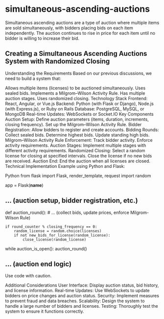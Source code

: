 # simultaneous-ascending-auctions
Simultaneous ascending auctions are a type of auction where multiple items are sold simultaneously, with bidders placing bids on each item independently. The auction continues to rise in price for each item until no bidder is willing to increase their bid.


## Creating a Simultaneous Ascending Auctions System with Randomized Closing


Understanding the Requirements
Based on our previous discussions, we need to build a system that:

Allows multiple items (licenses) to be auctioned simultaneously.
Uses sealed bids.
Implements a Milgrom–Wilson Activity Rule.
Has multiple auction stages.
Uses randomized closing.
Technology Stack
Frontend: React, Angular, or Vue.js
Backend: Python (with Flask or Django), Node.js (with Express.js), or Ruby on Rails
Database: PostgreSQL, MySQL, or MongoDB
Real-time Updates: WebSockets or Socket.IO
Key Components
Auction Setup:
Define auction parameters (items, duration, increments, closing frequency).
Set up the Milgrom–Wilson Activity Rule.
Bidder Registration:
Allow bidders to register and create accounts.
Bidding Rounds:
Collect sealed bids.
Determine highest bids.
Update standing high bids.
Milgrom–Wilson Activity Rule Enforcement:
Track bidder activity.
Enforce activity requirements.
Auction Stages:
Implement multiple stages with different activity requirements.
Randomized Closing:
Select a random license for closing at specified intervals.
Close the license if no new bids are received.
Auction End:
End the auction when all licenses are closed.
Technical Implementation
Example using Python and Flask:

Python
from flask import Flask, render_template, request
import random

app = Flask(__name__)

## ... (auction setup, bidder registration, etc.)

def auction_round():
    # ... (collect bids, update prices, enforce Milgrom-Wilson Rule)

    if round_counter % closing_frequency == 0:
        random_license = random.choice(licenses)
        if not new_bids_for_license(random_license):
            close_license(random_license)

while auction_is_open():
    auction_round()

## ... (auction end logic)
Use code with caution.

Additional Considerations
User Interface: Display auction status, bid history, and license information.
Real-time Updates: Use WebSockets to update bidders on price changes and auction status.
Security: Implement measures to prevent fraud and data breaches.
Scalability: Design the system to handle a large number of bidders and licenses.
Testing: Thoroughly test the system to ensure it functions correctly.
